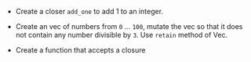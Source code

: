 * Create a closer `add_one` to add 1 to an integer.

* Create an vec of numbers from `0` ... `100`, mutate the vec so that
it does not contain any number divisible by `3`. Use `retain` method of Vec.

* Create a function that accepts a closure